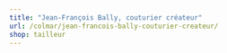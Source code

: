 ```yaml
---
title: "Jean-François Bally, couturier créateur"
url: /colmar/jean-francois-bally-couturier-createur/
shop: tailleur
---
```

